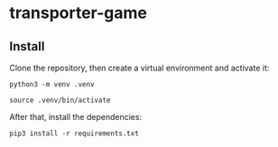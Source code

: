 # transporter-game

## Install

Clone the repository, then create a virtual environment and activate it:

```
python3 -m venv .venv
```

```
source .venv/bin/activate
```

After that, install the dependencies:

```
pip3 install -r requirements.txt
```
